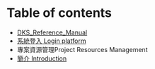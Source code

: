 # Table of contents

* [DKS\_Reference\_Manual](README.md)
* [系統登入 Login platform](login-platform.md)
* 專案資源管理Project Resources Management
* [簡介 Introduction](introduction.md)

